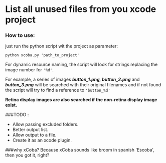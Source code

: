 # List all unused files from you xcode project

### How to use:

just run the python script wit the project as parameter:

```
python xcoba.py 'path_to_project'
```

For dynamic resource naming, the script will look for strings replacing the image number for `'%d'`.

For example, a series of images ***button_1.png, button_2.png*** and ***button_3.png*** will be searched with their original
filenames and if not found the script will try to find a reference to `'button_%d'`

**Retina display images are also searched if the non-retina display image exist.**

###TODO :

- Allow passing excluded folders.
- Better output list.
- Allow output to a file.
- Create it as an xcode plugin.


###why xCoba?
Because xCoba sounds like broom in spanish 'Escoba', then you got it, right?